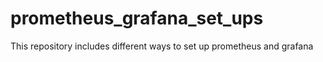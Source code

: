 # prometheus_grafana_set_ups
This repository includes different ways to set up prometheus and grafana
